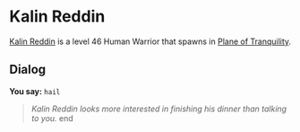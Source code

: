 # Kalin Reddin



[Kalin Reddin](/npc/203390) is a level 46 Human Warrior that spawns in [Plane of Tranquility](/zone/203).



## Dialog

**You say:** `hail`



>*Kalin Reddin looks more interested in finishing his dinner than talking to you.*
end
